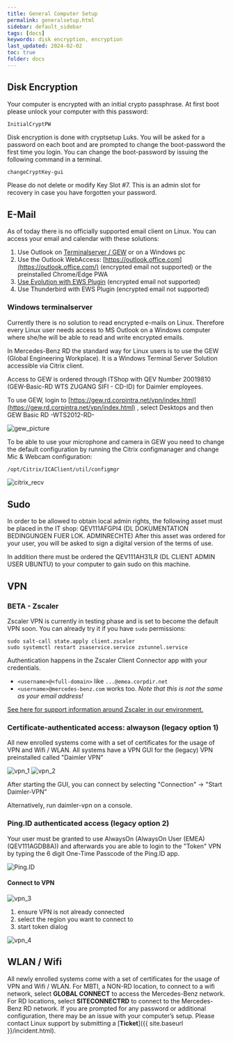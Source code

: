 ```yaml
---
title: General Computer Setup 
permalink: generalsetup.html
sidebar: default_sidebar
tags: [docs]
keywords: disk encryption, encryption
last_updated: 2024-02-02
toc: true
folder: docs
---
```


## Disk Encryption

Your computer is encrypted with an initial crypto passphrase. At first boot please unlock your computer with this password:

`InitialCryptPW`

Disk encryption is done with cryptsetup Luks. You will be asked for a password on each boot and are prompted to change the boot-password the first time you login. You can change the boot-password by issuing the following command in a terminal.

```bash
changeCryptKey-gui
```

Please do not delete or modify Key Slot #7. This is an admin slot for recovery in case you have forgotten your password.

## E-Mail

As of today there is no officially supported email client on Linux. You can access your email and calendar with these solutions:

1. Use Outlook on [Terminalserver / GEW](#windows-terminalserver) or on a Windows pc
2. Use the Outlook WebAccess: [https://outlook.office.com](https://outlook.office.com/) (encrypted email not supported) or the preinstalled Chrome/Edge PWA
3. [Use Evolution with EWS Plugin](evolution.html) (encrypted email not supported)
4. Use Thunderbird with EWS Plugin (encrypted email not supported)

### Windows terminalserver

Currently there is no solution to read encrypted e-mails on Linux. Therefore every Linux user needs access to MS Outlook on a Windows computer where she/he will be able to read and write encrypted emails.

In Mercedes-Benz RD the standard way for Linux users is to use the GEW (Global Engineering Workplace). It is a Windows Terminal Server Solution accessible via Citrix client.

Access to GEW is ordered through ITShop with QEV Number 20019810 (GEW-Basic-RD WTS ZUGANG SIFI - CD-ID) for Daimler employees.

To use GEW, login to [https://gew.rd.corpintra.net/vpn/index.html](https://gew.rd.corpintra.net/vpn/index.html) , select Desktops and then GEW Basic RD -WTS2012-RD-

![gew_picture](images/docs/general_setup/gew_picture.png)

To be able to use your microphone and camera in GEW you need to change the default configuration by running the Citrix configmanager and change Mic & Webcam configuration:

```bash
/opt/Citrix/ICAClient/util/configmgr
```

![citrix_recv](images/docs/general_setup/citrix_recv.png)

## Sudo

In order to be allowed to obtain local admin rights, the following asset must be placed in the IT shop: QEV111AFGPI4 (DL DOKUMENTATION BEDINGUNGEN FUER LOK. ADMINRECHTE)
After this asset was ordered for your user, you will be asked to sign a digital version of the terms of use.

In addition there must be ordered the QEV111AH31LR (DL CLIENT ADMIN USER UBUNTU) to your computer to gain sudo on this machine.

## VPN

### BETA - Zscaler

Zscaler VPN is currently in testing phase and is set to become the default VPN soon.
You can already try it if you have `sudo` permissions:

    sudo salt-call state.apply client.zscaler
    sudo systemctl restart zsaservice.service zstunnel.service

Authentication happens in the Zscaler Client Connector app with your
credentials.

* `<username>@<full-domain>` like `...@emea.corpdir.net`
* `<username>@mercedes-benz.com` works too. _Note that this is not
  the same as your email address!_

[See here for support information around Zscaler in our environment.](zscaler_issues.html)

### Certificate-authenticated access: alwayson (legacy option 1)

All new enrolled systems come with a set of certificates for the usage
of VPN and Wifi / WLAN. All systems have a VPN GUI for the (legacy)
VPN preinstalled called "Daimler VPN"

![vpn_1](images/docs/general_setup/vpn_1.png) ![vpn_2](images/docs/general_setup/vpn_2.png)

After starting the GUI, you can connect by selecting "Connection" → "Start Daimler-VPN"

Alternatively, run daimler-vpn on a console.

### Ping.ID authenticated access (legacy option 2)

Your user must be granted to use AlwaysOn (AlwaysOn User (EMEA) (QEV111AGDB8A)) and afterwards you are able to login to the "Token" VPN by typing the 6 digit One-Time Passcode of the Ping.ID app.

![Ping.ID](images/docs/general_setup/ping.png)

#### Connect to VPN

![vpn_3](images/docs/general_setup/vpn_3.png)

1. ensure VPN is not already connected
2. select the region you want to connect to
3. start token dialog

![vpn_4](images/docs/general_setup/vpn_4.png)

## WLAN / Wifi

All newly enrolled systems come with a set of certificates for the usage of VPN and Wifi / WLAN. For MBTI, a NON-RD location, to connect to a wifi network, select __GLOBAL CONNECT__ to access the Mercedes-Benz network. For RD locations, select __SITECONNECTRD__ to connect to the Mercedes-Benz RD network. If you are prompted for any password or additional configuration, there may be an issue with your computer’s setup. Please contact Linux support by submitting a [__Ticket__]({{ site.baseurl }}/incident.html).
